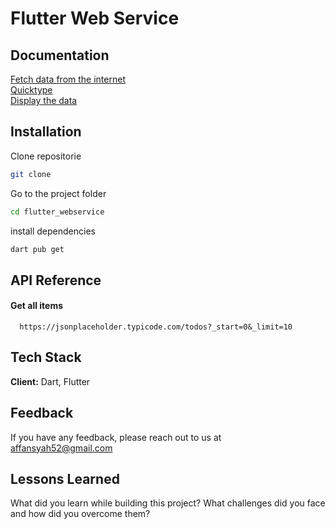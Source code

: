 
# Flutter Web Service





## Documentation

[Fetch data from the internet](https://docs.flutter.dev/cookbook/networking/fetch-data)  
[Quicktype](https://app.quicktype.io/)  
[Display the data](https://docs.flutter.dev/cookbook/networking/fetch-data#5-display-the-data)


## Installation


Clone repositorie
```bash
git clone 

```
Go to the project folder
```bash
cd flutter_webservice

```
install dependencies
```bash
dart pub get
```

    
## API Reference

#### Get all items

```
  https://jsonplaceholder.typicode.com/todos?_start=0&_limit=10
```



## Tech Stack

**Client:** Dart, Flutter




## Feedback

If you have any feedback, please reach out to us at affansyah52@gmail.com


## Lessons Learned

What did you learn while building this project? What challenges did you face and how did you overcome them?

